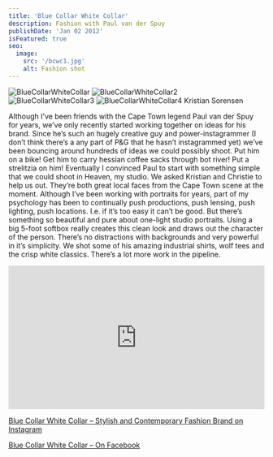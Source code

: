 ```yaml
---
title: 'Blue Collar White Collar'
description: Fashion with Paul van der Spuy
publishDate: 'Jan 02 2012'
isFeatured: true
seo:
  image:
    src: '/bcwc1.jpg'
    alt: Fashion shot
---
```


![BlueCollarWhiteCollar](/bcwc1.jpg)
![BlueCollarWhiteCollar2](/bcwc2.jpg)
![BlueCollarWhiteCollar3](/bcwc3.jpg)
![BlueCollarWhiteCollar4 Kristian Sorensen](/bcwc4.jpg)

Although I’ve been friends with the Cape Town legend Paul van der Spuy for years, we’ve only recently started working together on ideas for his brand. Since he’s such an hugely creative guy and power-instagrammer (I don’t think there’s a any part of P&G that he hasn’t instagrammed yet) we’ve been bouncing around hundreds of ideas we could possibly shoot. Put him on a bike! Get him to carry hessian coffee sacks through bot river! Put a strelitzia on him! Eventually I convinced Paul to start with something simple that we could shoot in Heaven, my studio. We asked Kristian and Christie to help us out. They’re both great local faces from the Cape Town scene at the moment. Although I’ve been working with portraits for years, part of my psychology has been to continually push productions, push lensing, push lighting, push locations. I.e. if it’s too easy it can’t be good. But there’s something so beautiful and pure about one-light studio portraits. Using a big 5-foot softbox really creates this clean look and draws out the character of the person. There’s no distractions with backgrounds and very powerful in it’s simplicity. We shot some of his amazing industrial shirts, wolf tees and the crisp white classics. There’s a lot more work in the pipeline.  

<div style="position: relative; padding-bottom: 56.25%; height: 0; overflow: hidden; width: 100vw; max-width: 100%;">
  <iframe
    src="https://www.youtube.com/embed/2Zvjkeo-Y-o?si=1b3blCrgHGO2OIwJ"
    title="YouTube video player"
    frameborder="0"
    allow="accelerometer; autoplay; clipboard-write; encrypted-media; gyroscope; picture-in-picture; web-share"
    referrerpolicy="strict-origin-when-cross-origin"
    allowfullscreen
    style="position: absolute; top: 0; left: 0; width: 100%; height: 100%;">
  </iframe>
</div>

[Blue Collar White Collar – Stylish and Contemporary Fashion Brand on Instagram](https://www.instagram.com/bluecollarwhitecollar/)

[Blue Collar White Collar – On Facebook](https://www.facebook.com/bluecollarwhitecollar/)

